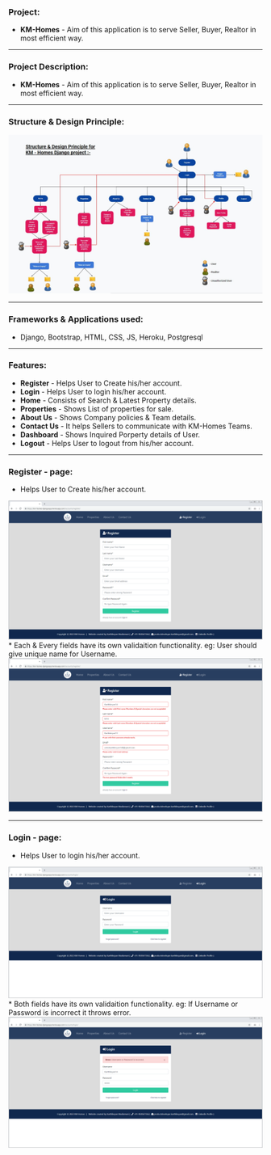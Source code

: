 ### Project:
* **KM-Homes** - Aim of this application is to serve Seller, Buyer, Realtor in most efficient way.
--- 
### Project Description:
* **KM-Homes** - Aim of this application is to serve Seller, Buyer, Realtor in most efficient way.
---
<!-- ###Motivation:
* One of my friend asked me to create Realestate application for his Business.
--- -->
### Structure & Design Principle:
<img src='read_me_images/design_principle.jpg'/>

---
### Frameworks & Applications used:
* Django, Bootstrap, HTML, CSS, JS, Heroku, Postgresql
---
### Features:
* **Register** - Helps User to Create his/her account.
* **Login** - Helps User to login his/her account.
* **Home** - Consists of Search & Latest Property details.
* **Properties** - Shows List of properties for sale.
* **About Us** - Shows Company policies & Team details.
* **Contact Us** - It helps Sellers to communicate with KM-Homes Teams.
* **Dashboard** - Shows Inquired Porperty details of User.
* **Logout** - Helps User to logout from his/her account.
---
### Register - page:
* Helps User to Create his/her account.

<img src='read_me_images/basic_pages/register.png'/>
<br>
* Each & Every fields have its own validaition functionality. eg: User should give unique name for Username.

<img src='read_me_images/validation/reg_v.png'/>

---
### Login - page:
* Helps User to login his/her account.

<img src='read_me_images/basic_pages/login.png'/>
<br>
* Both fields have its own validaition functionality. eg: If Username or Password is incorrect it throws error.

<img src='read_me_images/validation/login_v.png'/>
